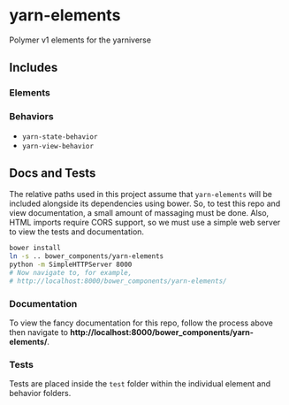 # yarn-elements
Polymer v1 elements for the yarniverse

## Includes
### Elements
### Behaviors
  - `yarn-state-behavior`
  - `yarn-view-behavior`

## Docs and Tests
The relative paths used in this project assume that `yarn-elements` will be included alongside its dependencies using bower.  So, to test this repo and view documentation, a small amount of massaging must be done.  Also, HTML imports require CORS support, so we must use a simple web server to view the tests and documentation.
```bash
bower install
ln -s .. bower_components/yarn-elements
python -m SimpleHTTPServer 8000
# Now navigate to, for example,
# http://localhost:8000/bower_components/yarn-elements/
```

### Documentation
To view the fancy documentation for this repo, follow the process above then navigate to **http://localhost:8000/bower_components/yarn-elements/**.

### Tests
Tests are placed inside the `test` folder within the individual element and behavior folders.
